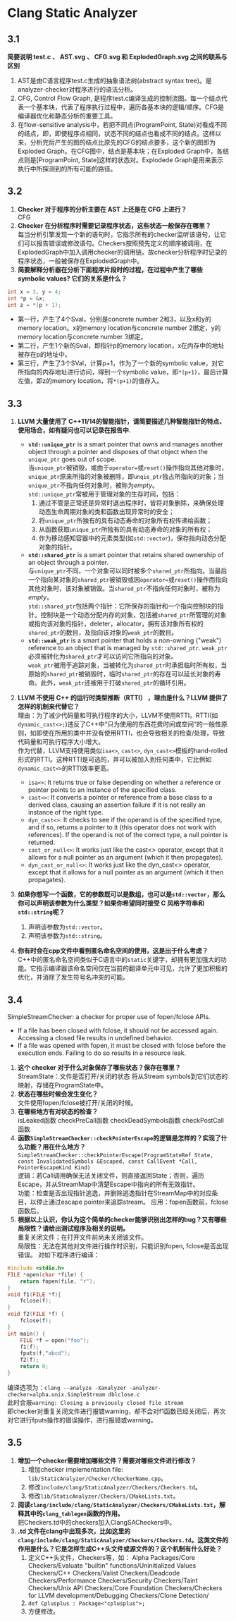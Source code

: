 # Clang Static Analyzer

## 3.1   
**简要说明 test.c 、 AST.svg 、 CFG.svg 和 ExplodedGraph.svg 之间的联系与区别**  
1. AST是由C语言程序test.c生成的抽象语法树(abstract syntax tree)。是analyzer-checker对程序进行的语法分析。
1. CFG, Control Flow Graph, 是程序test.c编译生成的控制流图。每一个结点代表一个基本块，代表了程序执行过程中，遍历各基本块的逻辑/顺序。CFG是编译器优化和静态分析的重要工具。
1. 在flow-sensitive analysis中，若把不同点(ProgramPoint, State)对看成不同的结点，即，即使程序点相同，状态不同的结点也看成不同的结点。这样以来，分析完后产生的图的结点比原先的CFG的结点要多，这个新的图即为Exploded Graph。在CFG图中，结点是基本块；在Exploded Graph中，各结点则是[ProgramPoint, State]这样的状态对。Explodede Graph是用来表示执行中所探测到的所有可能的路径。

## 3.2
1. **Checker 对于程序的分析主要在 AST 上还是在 CFG 上进行？**   
CFG  
2. **Checker 在分析程序时需要记录程序状态，这些状态一般保存在哪里？**   
每当分析引擎发现一个新的语句时，它指示所有的checker监听该语句，让它们可以报告错误或修改语句。Checkers按照预先定义的顺序被调用，在ExplodedGraph中加入调用checker的调用链。故checker分析程序时记录的程序状态，一般被保存在ExplodedGraph中。
3. **简要解释分析器在分析下面程序片段时的过程，在过程中产生了哪些symbolic values? 它们的关系是什么？**    
```C
int x = 3, y = 4;
int *p = &x;
int z = *(p + 1);
```
 * 第一行，产生了4个Sval，分别是concrete number 2和3，以及x和y的memory location。x的memory location与concrete number 2绑定，y的memory location与concrete number 3绑定。
 * 第二行，产生1个新的Sval，即指针p的memory location，x在内存中的地址被存在p的地址中。
 * 第三行，产生了3个SVal，计算p+1，作为了一个新的symbolic value，对它所指向的内存地址进行访问，得到一个symbolic value，即`*(p+1)`，最后计算左值，即z的memory location，将`*(p+1)`的值存入。

## 3.3
1. **LLVM 大量使用了 C++11/14的智能指针，请简要描述几种智能指针的特点、使用场合，如有疑问也可以记录在报告中.**  
    - **`std::unique_ptr`** is a smart pointer that owns and manages another object through a pointer and disposes of that object when the `unique_ptr` goes out of scope.  
当`unique_ptr`被销毁，或由于`operator=`或`reset()`操作指向其他对象时，`unique_ptr`原来所指的对象被删除，即`unqie_ptr`独占所指向的对象；当`unique_ptr`不指向任何对象时，被称为*empty*。  
`std::unique_ptr`常被用于管理对象的生存时间，包括：  
        1. 通过不管是正常还是异常时退出程序时，皆将对象删除，来确保处理动态生命周期对象的类和函数出现异常时的安全；   
        1. 将`unique_ptr`所独有的具有动态寿命的对象所有权传递给函数；  
        1. 从函数获取`unique_ptr`所独有的具有动态寿命的对象的所有权；  
        1. 作为移动感知容器中的元素类型(如`std::vector`)，保存指向动态分配对象的指针。  
    - **`std::shared_ptr`** is a smart pointer that retains shared ownership of an object through a pointer.   
与`unique_ptr`不同，一个对象可以同时被多个`shared_ptr`所指向。当最后一个指向某对象的`shared_ptr`被销毁或因`operator=`或`reset()`操作而指向其他对象时，该对象被销毁。当`shared_ptr`不指向任何对象时，被称为*empty*。  
`std::shared_ptr`包括两个指针：它所保存的指针和一个指向控制块的指针。控制块是一个动态分配内存的对象，包括被`shared_ptr`所管理的对象或指向该对象的指针，deleter，allocator，拥有该对象所有权的`shared_ptr`的数目，及指向该对象的`weak_ptr`的数目。  
    - **`std::weak_ptr`** is a smart pointer that holds a non-owning ("weak") reference to an object that is managed by `std::shared_ptr`. `weak_ptr`必须被转化为`shared_ptr`才可以访问它所指向的对象。  
`weak_ptr`被用于追踪对象，当被转化为`shared_ptr`时承担临时所有权，当原始的`shared_ptr`被销毁时，临时`shared_ptr`的存在可以延长对象的寿命。此外，`weak_ptr`还被用于打破`shared_ptr`的循环引用。  

2. **LLVM 不使用 C++ 的运行时类型推断（RTTI） ，理由是什么？LLVM 提供了怎样的机制来代替它？**  
理由：为了减少代码量和可执行程序的大小，LLVM不使用RTTI。RTTI(如`dynamic_cast<>;`)违反了C++中“只为使用的东西花费时间或空间”的一般性原则，如即使在所用的类中并没有使用RTTI，也会导致相关的检查/处理，导致代码量和可执行程序大小增大。  
作为代替，LLVM支持使用类似`isa<>`, `cast<>`, `dyn_cast<>`模板的hand-rolled形式的RTTI。这种RTTI是可选的，并可以被加入到任何类中，它比例如`dynamic_cast<>`的RTTI效率更高。  
    -  `isa<>`: It returns true or false depending on whether a reference or pointer points to an instance of the specified class.
    -  `cast<>`: It converts a pointer or reference from a base class to a derived class, causing an assertion failure if it is not really an instance of the right type. 
    -  `dyn_cast<>`: It checks to see if the operand is of the specified type, and if so, returns a pointer to it (this operator does not work with references). If the operand is not of the correct type, a null pointer is returned.
    -  `cast_or_null<>`: It works just like the cast<> operator, except that it allows for a null pointer as an argument (which it then propagates). 
    -  `dyn_cast_or_null<>`: It works just like the dyn_cast<> operator, except that it allows for a null pointer as an argument (which it then propagates).
3. **如果你想写一个函数，它的参数既可以是数组，也可以是`std::vector`，那么你可以声明该参数为什么类型？如果你希望同时接受 C 风格字符串和`std::string`呢？**  
    1. 声明该参数为`std::vector`。
    1. 声明该参数为`std::string`。
4. **你有时会在cpp文件中看到匿名命名空间的使用，这是出于什么考虑？**    
C++中的匿名命名空间类似于C语言中的`static`关键字，却拥有更加强大的功能。它指示编译器该命名空间仅在当前的翻译单元中可见，允许了更加积极的优化，并消除了发生符号名冲突的可能。

## 3.4  
SimpleStreamChecker: a checker for proper use of fopen/fclose APIs.  
- If a file has been closed with fclose, it should not be accessed again. Accessing a closed file results in undefined behavior.  
- If a file was opened with fopen, it must be closed with fclose before the execution ends. Failing to do so results in a resource leak.  

1. **这个 checker 对于什么对象保存了哪些状态？保存在哪里？**  
StreamState：文件是否打开/关闭的状态
将从Stream symbols到它们状态的映射，存储在ProgramState中。
2. **状态在哪些时候会发生变化？**  
文件使用fopen/fclose被打开/关闭的时候。
3. **在哪些地方有对状态的检查？**  
isLeaked函数
checkPreCall函数
checkDeadSymbols函数
checkPostCall函数
4. **函数`SimpleStreamChecker::checkPointerEscape`的逻辑是怎样的？实现了什么功能？用在什么地方？**  
`SimpleStreamChecker::checkPointerEscape(ProgramStateRef State, const InvalidatedSymbols &Escaped, const CallEvent *Call, PointerEscapeKind Kind)`  
逻辑：若Call调用确保无法关闭文件，则直接返回State；否则，遍历Escape，并从StreamMap中清楚Escape中指向的所有无效指针。  
功能：检查是否出现指针逃逸，并删除逃逸指针在StreamMap中的对应条目，以停止通过escape pointer来追踪stream。 
应用：fopen函数前，fclose函数后。
5. **根据以上认识，你认为这个简单的checker能够识别出怎样的bug？又有哪些局限性？请给出测试程序及相关的说明。**  
重复关闭文件；在打开文件前尚未关闭该文件。  
局限性：无法在其他对文件进行操作时识别，只能识别fopen, fclose是否出现错误。
对如下程序进行编译：  
```C
#include <stdio.h>
FILE *open(char *file) {
    return fopen(file, "r");
}
void f1(FILE *f){
    fclose(f);
}
void f2(FILE *f) {
    fclose(f);
}
int main() {
    FILE *f = open("foo");
    f1(f);
    fputs(f,"abcd");
    f2(f);
    return 0;
}
```
编译选项为：`clang --analyze -Xanalyzer -analyzer-checker=alpha.unix.SimpleStream dblclose.c`  
此时会报`warning: Closing a previously closed file stream`  
即checker对重复关闭文件进行报错warning，却不会对f1函数已经关闭后，再次对它进行fputs操作的错误操作，进行报错或warning。

## 3.5
1. **增加一个checker需要增加哪些文件？需要对哪些文件进行修改？**  
    1. 增加checker implementation file: `lib/StaticAnalyzer/Checker/CheckerName.cpp`。
    1. 修改`include/clang/StaticAnalyzer/Checkers/Checkers.td`。
    1. 修改`lib/StaticAnalyzer/Checkers/CMakeLists.txt`。
2. **阅读`clang/include/clang/StaticAnalyzer/Checkers/CMakeLists.txt`，解释其中的`clang_tablegen`函数的作用。**  
把Checkers.td中的checkers加入ClangSACheckers中。
3. **.td 文件在clang中出现多次，比如这里的`clang/include/clang/StaticAnalyzer/Checkers/Checkers.td`。这类文件的作用是什么？它是怎样生成C++头文件或源文件的？这个机制有什么好处？**  
    1. 定义C++头文件，Checkers等，如：
Alpha Packages/Core Checkers/Evaluate "builtin" functions/Uninitialized Values Checkers/C++ Checkers/Valist Checkers/Deadcode Checkers/Performance Checkers/Security Checkers/Taint Checkers/Unix API Checkers/Core Foundation Checkers/Checkers for LLVM development/Debugging Checkers/Clone Detection/
    2. `def Cplusplus : Package<"cplusplus">;`  
    3. 方便修改。
